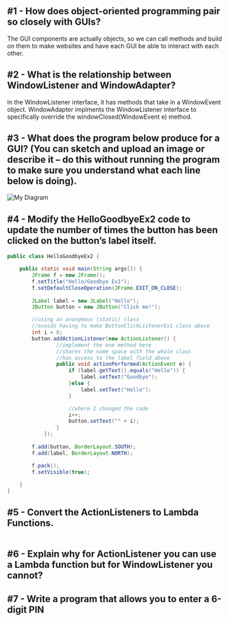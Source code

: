 ## #1 - How does object-oriented programming pair so closely with GUIs?
The GUI components are actually objects, so we can call methods and build on them to make websites and have each GUI be able to interact with each other.

## #2 - What is the relationship between WindowListener and WindowAdapter?
In the WindowListener interface, it has methods that take in a WindowEvent object. WindowAdapter implments the WindowListener interface to specifically override the windowClosed(WindowEvent e) method. 

## #3 - What does the program below produce for a GUI? (You can sketch and upload an image or describe it – do this without running the program to make sure you understand what each line below is doing).
![My Diagram]()
## #4 - Modify the HelloGoodbyeEx2 code to update the number of times the button has been clicked on the button’s label itself.
```Java
public class HelloGoodbyeEx2 {

    public static void main(String args[]) {
        JFrame f = new JFrame();
        f.setTitle("Hello/Goodbye Ex1");
        f.setDefaultCloseOperation(JFrame.EXIT_ON_CLOSE);
        
        JLabel label = new JLabel("Hello");
        JButton button = new JButton("Click me!");

        //using an anonymous (static) class
        //avoids having to make ButtonClickListenerEx1 class above
        int i = 0;
        button.addActionListener(new ActionListener() {
                //implement the one method here
                //shares the name space with the whole class
                //has access to the label field above
                public void actionPerformed(ActionEvent e) {
                    if (label.getText().equals("Hello")) {
                        label.setText("Goodbye");
                    }else {
                        label.setText("Hello");
                    }

                    //where I changed the code
                    i++;
                    button.setText("" + i);
                }
            });
        
        f.add(button, BorderLayout.SOUTH);
        f.add(label, BorderLayout.NORTH);

        f.pack();
        f.setVisible(true);
        
    }
}
```
## #5 - Convert the ActionListeners to Lambda Functions.
```Java

```

## #6 - Explain why for ActionListener you can use a Lambda function but for WindowListener you cannot?


## #7 - Write a program that allows you to enter a 6-digit PIN
```Java

```
